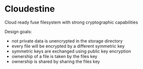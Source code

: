 Cloudestine
===========
Cloud ready fuse filesystem with strong cryptographic capabilities

Design goals:

- not private data is unencrypted in the storage directory
- every file will be encrypted by a different symmetric key
- symmetric keys are exchanged using public key encryption
- ownership of a file is taken by the files key
- ownership is shared by sharing the files key

